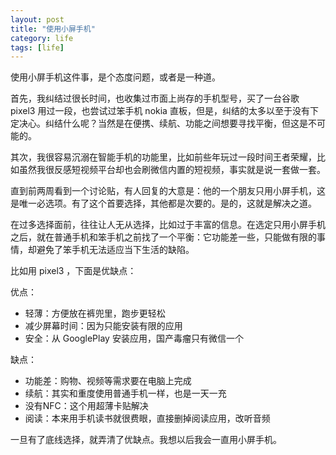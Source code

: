 ```yaml
---
layout: post
title: "使用小屏手机"
category: life
tags: [life]
---
```


使用小屏手机这件事，是个态度问题，或者是一种道。

首先，我纠结过很长时间，也收集过市面上尚存的手机型号，买了一台谷歌 pixel3 用过一段，也尝试过笨手机 nokia 直板，但是，纠结的太多以至于没有下定决心。纠结什么呢？当然是在便携、续航、功能之间想要寻找平衡，但这是不可能的。

其次，我很容易沉溺在智能手机的功能里，比如前些年玩过一段时间王者荣耀，比如虽然我很反感短视频平台却也会刷微信内置的短视频，事实就是说一套做一套。

直到前两周看到一个讨论贴，有人回复的大意是：他的一个朋友只用小屏手机，这是唯一必选项。有了这个首要选择，其他都是次要的。是的，这就是解决之道。

在过多选择面前，往往让人无从选择，比如过于丰富的信息。在选定只用小屏手机之后，就在普通手机和笨手机之前找了一个平衡：它功能差一些，只能做有限的事情，却避免了笨手机无法适应当下生活的缺陷。

比如用 pixel3 ，下面是优缺点：

优点：

- 轻薄：方便放在裤兜里，跑步更轻松
- 减少屏幕时间：因为只能安装有限的应用
- 安全：从 GooglePlay 安装应用，国产毒瘤只有微信一个

缺点：

- 功能差：购物、视频等需求要在电脑上完成
- 续航：其实和重度使用普通手机一样，也是一天一充
- 没有NFC：这个用超薄卡贴解决
- 阅读：本来用手机读书就很费眼，直接删掉阅读应用，改听音频

一旦有了底线选择，就弄清了优缺点。我想以后我会一直用小屏手机。
